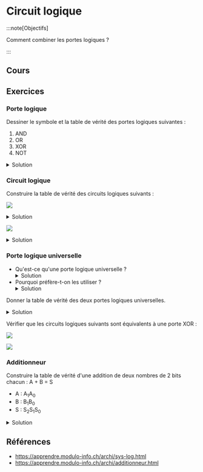# Circuit logique

:::note[Objectifs]

Comment combiner les portes logiques ?

:::

## Cours

<Reveal name="1m-arch-circuit" />

## Exercices

### Porte logique

Dessiner le symbole et la table de vérité des portes logiques suivantes :

1. AND
2. OR
3. XOR
4. NOT

<details>
<summary>Solution</summary>

| Nom |                                    Symbole                                     |
| :-: | :----------------------------------------------------------------------------: |
| AND | ![](https://upload.wikimedia.org/wikipedia/commons/8/8c/Logic-gate-and-us.svg) |
| OR  |    ![](https://upload.wikimedia.org/wikipedia/commons/4/4c/Or-gate-en.svg)     |
| XOR |    ![](https://upload.wikimedia.org/wikipedia/commons/6/6d/Xor-gate-en.svg)    |
| NOT |    ![](https://upload.wikimedia.org/wikipedia/commons/9/9f/Not-gate-en.svg)    |

| &nbsp;A&nbsp; | &nbsp;B&nbsp; | AND |      OR       | XOR | NOT |
| :-----------: | :-----------: | :-: | :-----------: | :-: | :-: |
|       0       |       0       |  0  | &nbsp;0&nbsp; |  0  |  1  |
|       0       |       1       |  0  |       1       |  1  |  1  |
|       1       |       0       |  0  |       1       |  1  |  0  |
|       1       |       1       |  1  |       1       |  0  |  0  |

</details>

### Circuit logique

Construire la table de vérité des circuits logiques suivants :

![](/1m-arch/circuit-ex-1.svg)

<details>
<summary>Solution</summary>

| &nbsp;A&nbsp; | &nbsp;B&nbsp; | &nbsp;C&nbsp; | &nbsp;X&nbsp; | &nbsp;Y&nbsp; |
| :-----------: | :-----------: | :-----------: | :-----------: | :-----------: |
|       0       |       0       |       0       |       0       |       0       |
|       0       |       0       |       1       |       1       |       1       |
|       0       |       1       |       0       |       0       |       0       |
|       0       |       1       |       1       |       1       |       1       |
|       1       |       0       |       0       |       0       |       0       |
|       1       |       0       |       1       |       1       |       1       |
|       1       |       1       |       0       |       1       |       0       |
|       1       |       1       |       1       |       1       |       1       |

[Simulateur](https://logic.modulo-info.ch/?mode=tryout&data=N4NwXAbANAxg9gWwA5wHYFNUBcDOZgCWqADPlgJ5LpgDkRNUKeA2hAKxQAsbAulAQBMwxKKgCGCajQCCNAL79UARjKUp9RnBbsoADl78hS0RKkAheYoBMqqrQ1MwrDkqsHBYKycm0AwpbFUAVJgCjsaQIEGR2YlCBF2PiInAGYuPjgAVywwNgU4ACcQsKlC6K0nK3ioAHZ3VCdoGozssF187OK1WiyscpYUlJE6pKEATm8pAA1LXpVQ7ppe-tShqFd3IxFxHxoATXkFAHcCAvQWZhEUvlj0qGYOCBuvZvvdKDHn9eIeHjkgA)

</details>

![](/1m-arch/circuit-ex-2.svg)

<details>
<summary>Solution</summary>

| &nbsp;A&nbsp; | &nbsp;B&nbsp; | &nbsp;C&nbsp; | &nbsp;X&nbsp; | &nbsp;Y&nbsp; |
| :-----------: | :-----------: | :-----------: | :-----------: | :-----------: |
|       0       |       0       |       0       |       1       |       0       |
|       0       |       0       |       1       |       1       |       0       |
|       0       |       1       |       0       |       1       |       0       |
|       0       |       1       |       1       |       1       |       0       |
|       1       |       0       |       0       |       0       |       0       |
|       1       |       0       |       1       |       0       |       1       |
|       1       |       1       |       0       |       0       |       1       |
|       1       |       1       |       1       |       0       |       0       |

[Simulateur](https://logic.modulo-info.ch/?mode=tryout&data=N4NwXAbANAxg9gWwA5wHYFNUBcDOZgCWqADPlgJ5LpgDkRNUKeA2hAKxQAsbAulAQBMwxKKgCGCajQCCNAL79UARjKUp9RnBbsoADl78hS0RKkAheYoBMqqrQ1MwrDkqsHBYKycm0AwpbgAVyxSYAo7GiCsBkdmAGYlDm4+DwBObykADQDglTC1WiiYrScEjlT3IxFxHxoATUtUOBDbKSbozRYrbi53VDAlYyiBqwUADzgAJ1DwqQnJ4pYlHSViPqclOKglTj5hxIUxVAEZgpojgUWnbvL15mXtgHY94IHdOQUAdwJJ9BZmESDPgA7YQYHGTbArw7cEuZ5Qe66bbEcFeVI8HhyIA)

</details>

### Porte logique universelle

- Qu'est-ce qu'une porte logique universelle ?
  <details><summary>Solution</summary>Une porte logique universelle est une porte logique qui peut être utilisée pour reproduire toutes les autres portes logiques.</details>
- Pourquoi préfère-t-on les utiliser ?
  <details><summary>Solution</summary>Elles permettent de fabriquer qu'un seul type de porte pour faire tous les circuits logiques possible.</details>

Donner la table de vérité des deux portes logiques universelles.

<details>
<summary>Solution</summary>

| &nbsp;A&nbsp; | &nbsp;B&nbsp; | NAND | NOR |
| :-----------: | :-----------: | :--: | :-: |
|       0       |       0       |  1   |  1  |
|       0       |       1       |  1   |  0  |
|       1       |       0       |  1   |  0  |
|       1       |       1       |  0   |  0  |

</details>

Vérifier que les circuits logiques suivants sont équivalents à une porte XOR :

![](https://upload.wikimedia.org/wikipedia/commons/f/fa/XOR_from_NAND.svg)

![](https://upload.wikimedia.org/wikipedia/commons/e/e3/XOR_from_NOR.svg)

### Additionneur

Construire la table de vérité d'une addition de deux nombres de 2 bits chacun : A + B = S

- A : A<sub>1</sub>A<sub>0</sub>
- B : B<sub>1</sub>B<sub>0</sub>
- S : S<sub>2</sub>S<sub>1</sub>S<sub>0</sub>

<details>
<summary>Solution</summary>

| A<sub>1</sub> | A<sub>0</sub> | B<sub>1</sub> | B<sub>0</sub> | S<sub>2</sub> | S<sub>1</sub> | S<sub>0</sub> |
| :-----------: | :-----------: | :-----------: | :-----------: | :-----------: | :-----------: | :-----------: |
|       0       |       0       |       0       |       0       |       0       |       0       |       0       |
|       0       |       0       |       0       |       1       |       0       |       0       |       1       |
|       0       |       0       |       1       |       0       |       0       |       1       |       0       |
|       0       |       0       |       1       |       1       |       0       |       1       |       1       |
|       0       |       1       |       0       |       0       |       0       |       0       |       1       |
|       0       |       1       |       0       |       1       |       0       |       1       |       0       |
|       0       |       1       |       1       |       0       |       0       |       1       |       1       |
|       0       |       1       |       1       |       1       |       1       |       0       |       0       |
|       1       |       0       |       0       |       0       |       0       |       1       |       0       |
|       1       |       0       |       0       |       1       |       0       |       1       |       1       |
|       1       |       0       |       1       |       0       |       1       |       0       |       0       |
|       1       |       0       |       1       |       1       |       1       |       0       |       1       |
|       1       |       1       |       0       |       0       |       0       |       1       |       1       |
|       1       |       1       |       0       |       1       |       1       |       0       |       0       |
|       1       |       1       |       1       |       0       |       1       |       0       |       1       |
|       1       |       1       |       1       |       1       |       1       |       1       |       0       |

</details>

## Références

- https://apprendre.modulo-info.ch/archi/sys-log.html
- https://apprendre.modulo-info.ch/archi/additionneur.html
